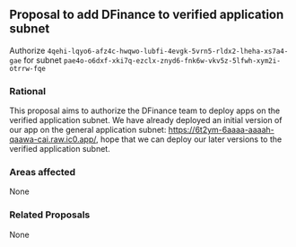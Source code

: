 ## Proposal to add DFinance to verified application subnet

Authorize `4qehi-lqyo6-afz4c-hwqwo-lubfi-4evgk-5vrn5-rldx2-lheha-xs7a4-gae` for subnet `pae4o-o6dxf-xki7q-ezclx-znyd6-fnk6w-vkv5z-5lfwh-xym2i-otrrw-fqe`

### Rational
This proposal aims to authorize the DFinance team to deploy apps on the verified application subnet.
We have already deployed an initial version of our app on the general application subnet: https://6t2ym-6aaaa-aaaah-qaawa-cai.raw.ic0.app/, hope that we 
can deploy our later versions to the verified application subnet.

### Areas affected
None

### Related Proposals
None
